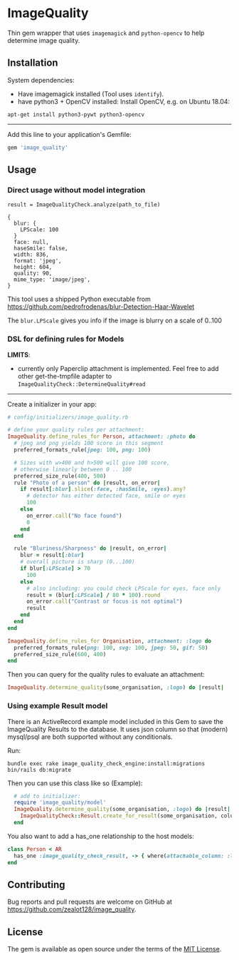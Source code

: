 # ImageQuality

Thin gem wrapper that uses ``imagemagick`` and ``python-opencv`` to help determine image quality.


## Installation

System dependencies:

- Have imagemagick installed (Tool uses ``identify``).
- have python3 + OpenCV installed: Install OpenCV, e.g. on Ubuntu 18.04:

```
apt-get install python3-pywt python3-opencv
```

---

Add this line to your application's Gemfile:

```ruby
gem 'image_quality'
```

## Usage

### Direct usage without model integration

```
result = ImageQualityCheck.analyze(path_to_file)

{
  blur: {
    LPScale: 100
  }
  face: null,
  haseSmile: false,
  width: 836,
  format: 'jpeg',
  height: 604,
  quality: 90,
  mime_type: 'image/jpeg',
}
```

This tool uses a shipped Python executable from https://github.com/pedrofrodenas/blur-Detection-Haar-Wavelet

The ``blur.LPScale`` gives you info if the image is blurry on a scale of 0..100

### DSL for defining rules for Models

**LIMITS**:

- currently only Paperclip attachment is implemented. Feel free to add other get-the-tmpfile adapter to ``ImageQualityCheck::DetermineQuality#read``

---

Create a initializer in your app:

```ruby
# config/initializers/image_quality.rb

# define your quality rules per attachment:
ImageQuality.define_rules_for Person, attachment: :photo do
  # jpeg and png yields 100 score in this segment
  preferred_formats_rule(jpeg: 100, png: 100)

  # Sizes with w>400 and h>500 will give 100 score,
  # otherwise linearly between 0 .. 100
  preferred_size_rule(400, 500)
  rule "Photo of a person" do |result, on_error|
    if result[:blur].slice(:face, :hasSmile, :eyes).any?
      # detector has either detected face, smile or eyes
      100
    else
      on_error.call("No face found")
      0
    end
  end

  rule "Bluriness/Sharpness" do |result, on_error|
    blur = result[:blur]
    # overall picture is sharp (0...100)
    if blur[:LPScale] > 70
      100
    else
      # also including: you could check LPScale for eyes, face only
      result = (blur[:LPScale] / 80 * 100).round
      on_error.call("Contrast or focus is not optimal")
      result
    end
  end
end

ImageQuality.define_rules_for Organisation, attachment: :logo do
  preferred_formats_rule(png: 100, svg: 100, jpeg: 50, gif: 50)
  preferred_size_rule(600, 400)
end

```

Then you can query for the quality rules to evaluate an attachment:

```ruby
ImageQuality.determine_quality(some_organisation, :logo) do |result|
```

### Using example Result model

There is an ActiveRecord example model included in this Gem to save the ImageQuality Results to the database. It uses json column so that (modern) mysql/psql are both supported without any conditionals.

Run:

```
bundle exec rake image_quality_check_engine:install:migrations
bin/rails db:migrate
```

Then you can use this class like so (Example):

```ruby
  # add to initializer:
  require 'image_quality/model'
  ImageQuality.determine_quality(some_organisation, :logo) do |result|
    ImageQualityCheck::Result.create_for_result(some_organisation, column, result)
  end
```

You also want to add a has_one relationship to the host models:

```ruby
class Person < AR
  has_one :image_quality_check_result, -> { where(attachable_column: :logo) }, as: :attachable, dependent: :destroy, class_name: "ImageQualityCheck::Result"
end
```


## Contributing

Bug reports and pull requests are welcome on GitHub at https://github.com/zealot128/image_quality.


## License

The gem is available as open source under the terms of the [MIT License](https://opensource.org/licenses/MIT).
